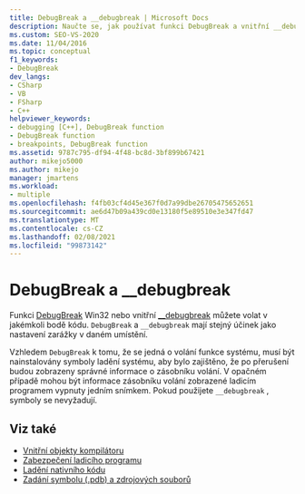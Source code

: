 ```yaml
---
title: DebugBreak a __debugbreak | Microsoft Docs
description: Naučte se, jak používat funkci DebugBreak a vnitřní __debugbreak k narušení programu, stejně jako když byla nastavena zarážka.
ms.custom: SEO-VS-2020
ms.date: 11/04/2016
ms.topic: conceptual
f1_keywords:
- DebugBreak
dev_langs:
- CSharp
- VB
- FSharp
- C++
helpviewer_keywords:
- debugging [C++], DebugBreak function
- DebugBreak function
- breakpoints, DebugBreak function
ms.assetid: 9787c795-df94-4f48-bc8d-3bf899b67421
author: mikejo5000
ms.author: mikejo
manager: jmartens
ms.workload:
- multiple
ms.openlocfilehash: f4fb03cf4d45e367f0d7a99dbe26705475652651
ms.sourcegitcommit: ae6d47b09a439cd0e13180f5e89510e3e347fd47
ms.translationtype: MT
ms.contentlocale: cs-CZ
ms.lasthandoff: 02/08/2021
ms.locfileid: "99873142"
---
```

# <a name="debugbreak-and-__debugbreak"></a>DebugBreak a __debugbreak
Funkci [DebugBreak](/windows/win32/api/debugapi/nf-debugapi-debugbreak) Win32 nebo vnitřní [__debugbreak](/cpp/intrinsics/debugbreak) můžete volat v jakémkoli bodě kódu. `DebugBreak` a `__debugbreak` mají stejný účinek jako nastavení zarážky v daném umístění.

 Vzhledem `DebugBreak` k tomu, že se jedná o volání funkce systému, musí být nainstalovány symboly ladění systému, aby bylo zajištěno, že po přerušení budou zobrazeny správné informace o zásobníku volání. V opačném případě mohou být informace zásobníku volání zobrazené ladicím programem vypnuty jedním snímkem. Pokud použijete `__debugbreak` , symboly se nevyžadují.

## <a name="see-also"></a>Viz také
- [Vnitřní objekty kompilátoru](/cpp/intrinsics/compiler-intrinsics)
- [Zabezpečení ladicího programu](../debugger/debugger-security.md)
- [Ladění nativního kódu](../debugger/debugging-native-code.md)
- [Zadání symbolu (.pdb) a zdrojových souborů](../debugger/specify-symbol-dot-pdb-and-source-files-in-the-visual-studio-debugger.md)

